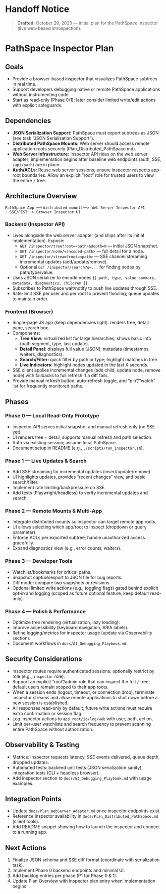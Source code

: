 # Handoff Notice

> **Drafted:** October 20, 2025 — initial plan for the PathSpace inspector (live web-based introspection).

# PathSpace Inspector Plan

## Goals
- Provide a browser-based inspector that visualizes PathSpace subtrees in real time.
- Support developers debugging native or remote PathSpace applications without instrumenting code.
- Start as read-only (Phase 0/1); later consider limited write/edit actions with explicit safeguards.

## Dependencies
- **JSON Serialization Support:** PathSpace must export subtrees as JSON (see task “JSON Serialization Support”).
- **Distributed PathSpace Mounts:** Web server should access remote application roots securely (Plan_Distributed_PathSpace.md).
- **Web Server Infrastructure:** Inspector API rides on the web server adapter; implementation begins after baseline web endpoints (auth, SSE, `/api/path`) are in place.
- **Auth/ACLs:** Reuse web server sessions; ensure inspector respects app-root boundaries. Allow an explicit “root” role for trusted users to view the entire `/` tree.

## Architecture Overview

```
PathSpace App ──(distributed mount)──> Web Server Inspector API ──SSE/REST──> Browser Inspector UI
```

### Backend (Inspector API)
- Lives alongside the web server adapter (and ships after its initial implementation). Expose:
  - `GET /inspector/tree?root=<path>&depth=N` — initial JSON snapshot.
  - `GET /inspector/node/<encoded-path>` — full detail for a node.
  - `GET /inspector/stream?root=<path>` — SSE channel streaming incremental updates (add/update/remove).
  - Optional `GET /inspector/search?q=...` for finding nodes by path/type/value.
- Uses JSON serializer to encode nodes (`{ path, type, value_summary, metadata, diagnostics, children }`).
- Subscribes to PathSpace wait/notify to push live updates through SSE.
- Rate-limit SSE per user and per root to prevent flooding; queue updates to maintain order.

### Frontend (Browser)
- Single-page JS app (keep dependencies light): renders tree, detail pane, search box.
- Components:
  - **Tree View:** virtualized list for large hierarchies; shows basic info (path segment, type, last update).
  - **Detail Panel:** displays full value (JSON), metadata (timestamps, waiters, diagnostics).
  - **Search/Filter:** quick filter by path or type; highlight matches in tree.
  - **Live Indicators:** highlight nodes updated in the last X seconds.
- SSE client applies incremental changes (add child, update node, remove node) with fallbacks to full refresh if a diff fails.
- Provide manual refresh button, auto-refresh toggle, and “pin”/“watch” list for frequently monitored paths.

## Phases

### Phase 0 — Local Read-Only Prototype
- Inspector API serves initial snapshot and manual refresh only (no SSE yet).
- UI renders tree + detail, supports manual refresh and path selection.
- Auth via existing session; assume local PathSpace.
- Document setup in README (e.g., `./scripts/run_inspector.sh`).

### Phase 1 — Live Updates & Search
- Add SSE streaming for incremental updates (insert/update/remove).
- UI highlights updates, provides “recent changes” view, and basic search/filter.
- Implement rate limiting/backpressure on SSE.
- Add tests (Playwright/headless) to verify incremental updates and search.

### Phase 2 — Remote Mounts & Multi-App
- Integrate distributed mounts so inspector can target remote app roots.
- UI allows selecting which app/root to inspect (dropdown or query parameter).
- Enforce ACLs per exported subtree; handle unauthorized access gracefully.
- Expand diagnostics view (e.g., error counts, waiters).

### Phase 3 — Developer Tools
- Watchlist/bookmarks for critical paths.
- Snapshot capture/export to JSON file for bug reports.
- Diff mode: compare two snapshots or revisions.
- Optional limited write actions (e.g., toggling flags) gated behind explicit opt-in and logging (scoped as future optional feature; keep default read-only).

### Phase 4 — Polish & Performance
- Optimize tree rendering (virtualization, lazy loading).
- Improve accessibility (keyboard navigation, ARIA labels).
- Refine logging/metrics for inspector usage (update via Observability section).
- Document workflows in `docs/AI_Debugging_Playbook.md`.

## Security Considerations
- Inspector routes require authenticated sessions; optionally restrict by role (e.g., `inspector` role).
- Support an explicit “root”/admin role that can inspect the full `/` tree; default users remain scoped to their app roots.
- When a session ends (logout, timeout, or connection drop), terminate inspector streams and allow remote applications to shut down before a new session is established.
- All responses read-only by default; future write actions must require extra confirmation or session flag.
- Log inspector actions to `app_root/io/log/web` with user, path, action.
- Limit per-user watchlists and search frequency to prevent scanning entire PathSpace without authorization.

## Observability & Testing
- Metrics: inspector requests latency, SSE events delivered, queue depth, dropped updates.
- Automated tests: backend unit tests (JSON serialization sanity), integration tests (CLI + headless browser).
- Add inspector section to `docs/AI_Debugging_Playbook.md` with usage examples.

## Integration Points
- Update `docs/Plan_WebServer_Adapter.md` once inspector endpoints exist.
- Reference inspector availability in `docs/Plan_Distributed_PathSpace.md` (client tools).
- Add README snippet showing how to launch the inspector and connect to a running app.

## Next Actions
1. Finalize JSON schema and SSE diff format (coordinate with serialization task).
2. Implement Phase 0 backend endpoints and minimal UI.
3. Add backlog entries per phase (P1 for Phase 0 & 1).
4. Update Plan Overview with inspector plan entry when implementation begins.
